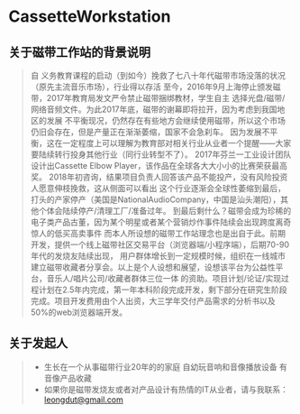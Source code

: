 # CassetteWorkstation
## 关于磁带工作站的背景说明
> 自 义务教育课程的启动（到如今）挽救了七八十年代磁带市场没落的状况（原先主流音乐市场），行业得以存活
至今，2016年9月上海停止颁发磁带，2017年教育局发文严令禁止磁带捆绑教材，学生自主
选择光盘/磁带/网络音频文件。为此2017年底，磁带的谢幕即将拉开，因为考虑到我国地区的发展
不平衡现况，仍然存在有些地方会继续使用磁带，所以这个市场仍旧会存在，但是产量正在渐渐萎缩，国家不会急刹车。
因为发展不平衡，这在一定程度上可以理解为教育部对相关行业从业者一个提醒——大家要陆续转行投身其他行业（同行业转型不了）。
2017年芬兰一工业设计团队设计出Cassette Elbow Player，该作品在全球各大大小小的比赛荣获最高奖。
2018年初咨询，结果项目负责人回答该产品不能投产，没有风险投资人愿意伸枝挽救，这从侧面可以看出
这个行业逐渐会全球性萎缩到最后，打头的产家停产（美国是NationalAudioCompany，中国是汕头潮阳），其他个体会陆续停产/清理工厂/准备过年。
到最后剩什么？磁带会成为珍稀的电子类产品古董，因为某个明星或者某个营销炒作事件陆续会出现跨度离奇惊人的低买高卖事件
而本人所设想的磁带工作站理念也是出自于此。前期开发，提供一个线上磁带社区交易平台（浏览器端/小程序端），后期70-90年代的发烧友陆续出现，
用户群体增长到一定规模时候，组织在一线城市建立磁带收藏者分享会。以上是个人设想和展望，设想该平台为公益性平台，音乐人/唱片公司/收藏者群体三位一体
的资助。项目计划/论证/实现过程计划在2.5年内完成，第一年本科阶段完成开发，剩下部分在研究生阶段完成。项目开发费用由个人出资，大三学年交付产品需求的分析书以及50%的web浏览器端开发。
## 关于发起人

> * 生长在一个从事磁带行业20年的的家庭 自幼玩音响和音像播放设备 有音像产品收藏
> * 如果你是磁带发烧友或者对产品设计有热情的IT从业者，请与我联系：leongdut@gmail.com 



